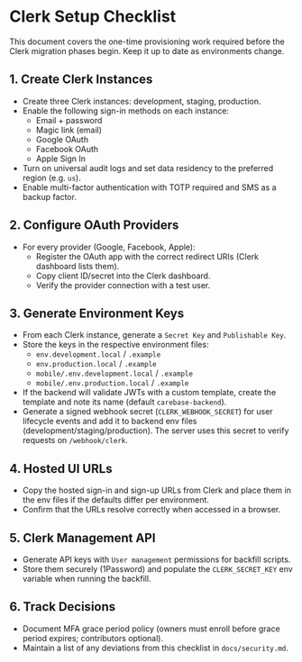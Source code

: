 # Clerk Setup Checklist

This document covers the one-time provisioning work required before the Clerk migration phases begin. Keep it up to date as environments change.

## 1. Create Clerk Instances
- Create three Clerk instances: development, staging, production.
- Enable the following sign-in methods on each instance:
  - Email + password
  - Magic link (email)
  - Google OAuth
  - Facebook OAuth
  - Apple Sign In
- Turn on universal audit logs and set data residency to the preferred region (e.g. `us`).
- Enable multi-factor authentication with TOTP required and SMS as a backup factor.

## 2. Configure OAuth Providers
- For every provider (Google, Facebook, Apple):
  - Register the OAuth app with the correct redirect URIs (Clerk dashboard lists them).
  - Copy client ID/secret into the Clerk dashboard.
  - Verify the provider connection with a test user.

## 3. Generate Environment Keys
- From each Clerk instance, generate a `Secret Key` and `Publishable Key`.
- Store the keys in the respective environment files:
  - `env.development.local` / `.example`
  - `env.production.local` / `.example`
  - `mobile/.env.development.local` / `.example`
  - `mobile/.env.production.local` / `.example`
- If the backend will validate JWTs with a custom template, create the template and note its name (default `carebase-backend`).
- Generate a signed webhook secret (`CLERK_WEBHOOK_SECRET`) for user lifecycle events and add it to backend env files (development/staging/production). The server uses this secret to verify requests on `/webhook/clerk`.

## 4. Hosted UI URLs
- Copy the hosted sign-in and sign-up URLs from Clerk and place them in the env files if the defaults differ per environment.
- Confirm that the URLs resolve correctly when accessed in a browser.

## 5. Clerk Management API
- Generate API keys with `User management` permissions for backfill scripts.
- Store them securely (1Password) and populate the `CLERK_SECRET_KEY` env variable when running the backfill.

## 6. Track Decisions
- Document MFA grace period policy (owners must enroll before grace period expires; contributors optional).
- Maintain a list of any deviations from this checklist in `docs/security.md`.
